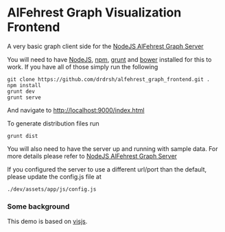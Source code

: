 # AlFehrest Graph Visualization Frontend

A very basic graph client side for the [NodeJS AlFehrest Graph Server](https://github.com/drdrsh/alfehrest_nodejs)

You will need to have [NodeJS](http://nodejs.org), [npm](http://npmjs.com), [grunt](http://gruntjs.com) and [bower](http://bower.io) installed for this to work. If you have all of those simply run the following


```shell
git clone https://github.com/drdrsh/alfehrest_graph_frontend.git .
npm install
grunt dev
grunt serve
```

And navigate to [http://localhost:9000/index.html](http://localhost:9000/index.html)

To generate distribution files run
```shell
grunt dist
```


You will also need to have the server up and running with sample data. For more details please
refer to [NodeJS AlFehrest Graph Server](https://github.com/drdrsh/alfehrest_nodejs)

If you configured the server to use a different url/port than the default, please update the config.js
file at

```shell
./dev/assets/app/js/config.js
```

### Some background

This demo is based on [visjs](http://visjs.org).